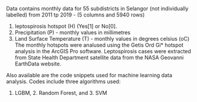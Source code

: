 Data contains monthly data for 55 subdistricts in Selangor (not individually labelled) from 2011 tp 2019 - (5 columns and 5940 rows)
1. leptospirosis hotspot (H) (Yes[1] or No[0].
2. Precipitation (P) - monthly values in millimetres
3. Land Surface Temperature (T) - monthly values in degrees celsius (oC)
The monthly hotspots were analused using the Getis Ord Gi* hotspot analysis in the ArcGIS Pro software.
Leptospirosis cases were extracted from State Health Department satellite data from the NASA Geovanni EarthData website.

Also available are the code snippets used for machine learning data analysis. Codes include three algorithms used:
1.  LGBM, 2. Random Forest, and 3. SVM

